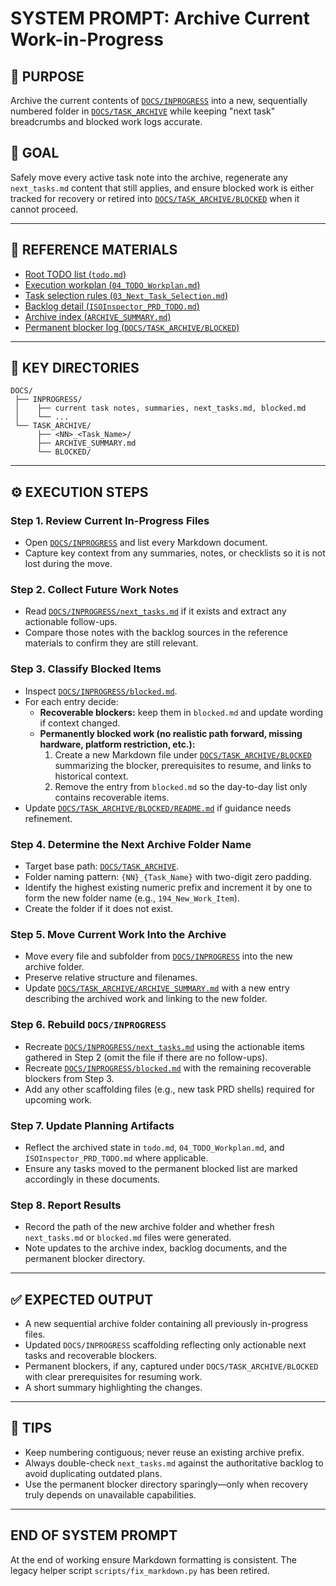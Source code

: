 # SYSTEM PROMPT: Archive Current Work-in-Progress

## 🧩 PURPOSE
Archive the current contents of [`DOCS/INPROGRESS`](../INPROGRESS) into a new, sequentially numbered folder in [`DOCS/TASK_ARCHIVE`](../TASK_ARCHIVE) while keeping "next task" breadcrumbs and blocked work logs accurate.

## 🎯 GOAL
Safely move every active task note into the archive, regenerate any `next_tasks.md` content that still applies, and ensure blocked work is either tracked for recovery or retired into [`DOCS/TASK_ARCHIVE/BLOCKED`](../TASK_ARCHIVE/BLOCKED) when it cannot proceed.

---

## 🔗 REFERENCE MATERIALS
- [Root TODO list (`todo.md`)](../../todo.md)
- [Execution workplan (`04_TODO_Workplan.md`)](../AI/ISOInspector_Execution_Guide/04_TODO_Workplan.md)
- [Task selection rules (`03_Next_Task_Selection.md`)](../RULES/03_Next_Task_Selection.md)
- [Backlog detail (`ISOInspector_PRD_TODO.md`)](../AI/ISOViewer/ISOInspector_PRD_TODO.md)
- [Archive index (`ARCHIVE_SUMMARY.md`)](../TASK_ARCHIVE/ARCHIVE_SUMMARY.md)
- [Permanent blocker log (`DOCS/TASK_ARCHIVE/BLOCKED`)](../TASK_ARCHIVE/BLOCKED)

---

## 📁 KEY DIRECTORIES
```text
DOCS/
 ├── INPROGRESS/
 │    ├── current task notes, summaries, next_tasks.md, blocked.md
 │    └── ...
 └── TASK_ARCHIVE/
      ├── <NN>_<Task_Name>/
      ├── ARCHIVE_SUMMARY.md
      └── BLOCKED/
```

---

## ⚙️ EXECUTION STEPS

### Step 1. Review Current In-Progress Files
- Open [`DOCS/INPROGRESS`](../INPROGRESS) and list every Markdown document.
- Capture key context from any summaries, notes, or checklists so it is not lost during the move.

### Step 2. Collect Future Work Notes
- Read [`DOCS/INPROGRESS/next_tasks.md`](../INPROGRESS/next_tasks.md) if it exists and extract any actionable follow-ups.
- Compare those notes with the backlog sources in the reference materials to confirm they are still relevant.

### Step 3. Classify Blocked Items
- Inspect [`DOCS/INPROGRESS/blocked.md`](../INPROGRESS/blocked.md).
- For each entry decide:
  - **Recoverable blockers:** keep them in `blocked.md` and update wording if context changed.
  - **Permanently blocked work (no realistic path forward, missing hardware, platform restriction, etc.):**
    1. Create a new Markdown file under [`DOCS/TASK_ARCHIVE/BLOCKED`](../TASK_ARCHIVE/BLOCKED) summarizing the blocker, prerequisites to resume, and links to historical context.
    2. Remove the entry from `blocked.md` so the day-to-day list only contains recoverable items.
- Update [`DOCS/TASK_ARCHIVE/BLOCKED/README.md`](../TASK_ARCHIVE/BLOCKED/README.md) if guidance needs refinement.

### Step 4. Determine the Next Archive Folder Name
- Target base path: [`DOCS/TASK_ARCHIVE`](../TASK_ARCHIVE).
- Folder naming pattern: `{NN}_{Task_Name}` with two-digit zero padding.
- Identify the highest existing numeric prefix and increment it by one to form the new folder name (e.g., `194_New_Work_Item`).
- Create the folder if it does not exist.

### Step 5. Move Current Work Into the Archive
- Move every file and subfolder from [`DOCS/INPROGRESS`](../INPROGRESS) into the new archive folder.
- Preserve relative structure and filenames.
- Update [`DOCS/TASK_ARCHIVE/ARCHIVE_SUMMARY.md`](../TASK_ARCHIVE/ARCHIVE_SUMMARY.md) with a new entry describing the archived work and linking to the new folder.

### Step 6. Rebuild `DOCS/INPROGRESS`
- Recreate [`DOCS/INPROGRESS/next_tasks.md`](../INPROGRESS/next_tasks.md) using the actionable items gathered in Step 2 (omit the file if there are no follow-ups).
- Recreate [`DOCS/INPROGRESS/blocked.md`](../INPROGRESS/blocked.md) with the remaining recoverable blockers from Step 3.
- Add any other scaffolding files (e.g., new task PRD shells) required for upcoming work.

### Step 7. Update Planning Artifacts
- Reflect the archived state in `todo.md`, `04_TODO_Workplan.md`, and `ISOInspector_PRD_TODO.md` where applicable.
- Ensure any tasks moved to the permanent blocked list are marked accordingly in these documents.

### Step 8. Report Results
- Record the path of the new archive folder and whether fresh `next_tasks.md` or `blocked.md` files were generated.
- Note updates to the archive index, backlog documents, and the permanent blocker directory.

---

## ✅ EXPECTED OUTPUT
- A new sequential archive folder containing all previously in-progress files.
- Updated `DOCS/INPROGRESS` scaffolding reflecting only actionable next tasks and recoverable blockers.
- Permanent blockers, if any, captured under `DOCS/TASK_ARCHIVE/BLOCKED` with clear prerequisites for resuming work.
- A short summary highlighting the changes.

---

## 🧠 TIPS
- Keep numbering contiguous; never reuse an existing archive prefix.
- Always double-check `next_tasks.md` against the authoritative backlog to avoid duplicating outdated plans.
- Use the permanent blocker directory sparingly—only when recovery truly depends on unavailable capabilities.

---

## END OF SYSTEM PROMPT

At the end of working ensure Markdown formatting is consistent. The legacy helper script `scripts/fix_markdown.py` has been retired.
